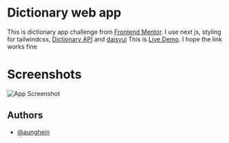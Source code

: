 # Dictionary web app

This is dictionary app challenge from [Frontend Mentor](https://www.frontendmentor.io/challenges/dictionary-web-app-h5wwnyuKFL). I use next js, styling for tailwindcss, [Dictionary API](https://dictionaryapi.dev/) and [daisyui](aisyui.com)
This is [Live Demo](https://dictionary-web-app-nu.vercel.app/). I hope the link works fine

# Screenshots

![App Screenshot](https://res.cloudinary.com/dz209s6jk/image/upload/v1674240170/Challenges/rbnegnvjzuku1uozm39c.jpg)

## Authors

- [@aunghein](https://github.com/aunghein2003)

